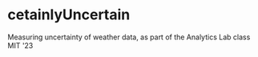 # cetainlyUncertain
Measuring uncertainty of weather data, as part of the Analytics Lab class MIT '23
